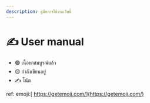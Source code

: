 ```yaml
---
description: คู่มือการใช้งานเว็บนี้
---
```


# ✍️ User manual

* 🟢 เนื้อหาสมบูรณ์แล้ว
* 🟡 กำลังเขียนอยู่
* ✍️ โน้ต



ref: emoji:[  https://getemoji.com/](https://getemoji.com/)

